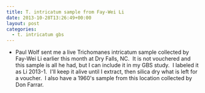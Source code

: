 ```yaml
---
title: T. intricatum sample from Fay-Wei Li
date: 2013-10-28T13:26:49+00:00
layout: post
categories:
  - t. intricatum gbs
---
```

  * Paul Wolf sent me a live Trichomanes intricatum sample collected by Fay-Wei Li earlier this month at Dry Falls, NC.  It is not vouchered and this sample is all he had, but I can include it in my GBS study.  I labeled it as Li 2013-1.  I'll keep it alive until I extract, then silica dry what is left for a voucher.  I also have a 1960's sample from this location collected by Don Farrar.
